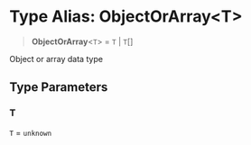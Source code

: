 # Type Alias: ObjectOrArray\<T\>

> **ObjectOrArray**\<`T`\> = `T` \| `T`[]

Object or array data type

## Type Parameters

### T

`T` = `unknown`
